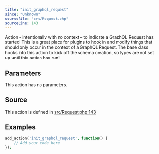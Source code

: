 ```yaml
---
title: "init_graphql_request"
since: "Unknown"
sourceFile: "src/Request.php"
sourceLine: 143
---
```



Action – intentionally with no context – to indicate a GraphQL Request has started.
This is a great place for plugins to hook in and modify things that should only
occur in the context of a GraphQL Request. The base class hooks into this action to
kick off the schema creation, so types are not set up until this action has run!

## Parameters

This action has no parameters.


## Source

This action is defined in [src/Request.php:143](https://github.com/wp-graphql/wp-graphql/blob/develop/src/Request.php#L143)


## Examples

```php
add_action('init_graphql_request', function() {
    // Add your code here
});
```